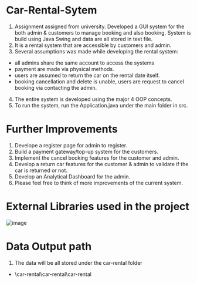 # Car-Rental-Sytem
1. Assignment assigned from university. Developed a GUI system for the both admin &amp; customers to manage booking and also booking. System is build using Java Swing and data are all stored in text file.
2. It is a rental system that are accessible by customers and admin.
3. Several assumptions was made while developing the rental system:
  - all admins share the same account to access the systems
  - payment are made via physical methods.
  - users are assumed to return the car on the rental date itself.
  - booking cancellation and delete is unable, users are request to cancel booking via contacting the admin.
4. The entire system is developed using the major 4 OOP concepts.
5. To run the system, run the Application.java under the main folder in src.

# Further Improvements
1. Develope a register page for admin to register.
2. Build a payment gateway/top-up system for the customers.
3. Implement the cancel booking features for the customer and admin.
4. Develop a return car features for the customer & admin to validate if the car is returned or not.
5. Develop an Analytical Dashboard for the admin.
6. Please feel free to think of more improvements of the current system.

# External Libraries used in the project
![image](https://user-images.githubusercontent.com/83653118/208134760-b34517f2-9039-44f3-a12f-071d42146a45.png)

# Data Output path
1. The data will be all stored under the car-rental folder
  - \car-rental\car-rental\car-rental
